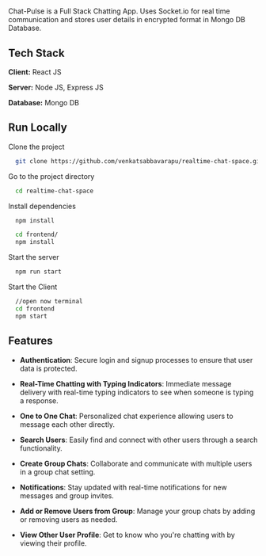 
# 

Chat-Pulse is a Full Stack Chatting App.
Uses Socket.io for real time communication and stores user details in encrypted format in Mongo DB Database.
## Tech Stack

**Client:** React JS

**Server:** Node JS, Express JS

**Database:** Mongo DB
  
## Run Locally

Clone the project

```bash
  git clone https://github.com/venkatsabbavarapu/realtime-chat-space.git
```

Go to the project directory

```bash
  cd realtime-chat-space
```

Install dependencies

```bash
  npm install
```

```bash
  cd frontend/
  npm install
```

Start the server

```bash
  npm run start
```
Start the Client

```bash
  //open now terminal
  cd frontend
  npm start
```

  
## Features

- **Authentication**: Secure login and signup processes to ensure that user data is protected.

- **Real-Time Chatting with Typing Indicators**: Immediate message delivery with real-time typing indicators to see when someone is typing a response.

- **One to One Chat**: Personalized chat experience allowing users to message each other directly.

- **Search Users**: Easily find and connect with other users through a search functionality.

- **Create Group Chats**: Collaborate and communicate with multiple users in a group chat setting.

- **Notifications**: Stay updated with real-time notifications for new messages and group invites.

- **Add or Remove Users from Group**: Manage your group chats by adding or removing users as needed.

- **View Other User Profile**: Get to know who you're chatting with by viewing their profile.





  
